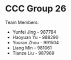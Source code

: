 # CCC Group 26

Team Members:

- Yunfei Jing - 987784
- Haoyuan Yu - 988290
- Youran Zhou - 991504
- Liang Min - 981061
- Tianze Liu - 987969
